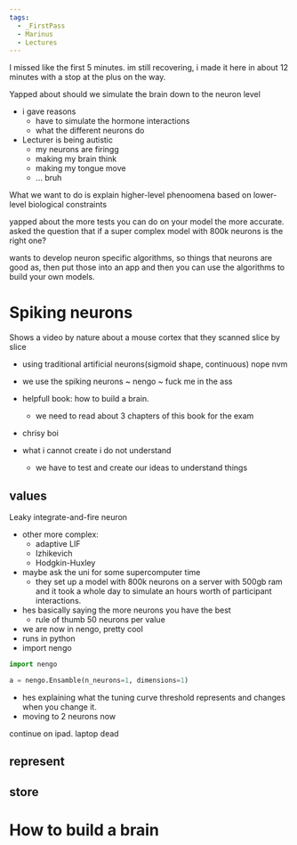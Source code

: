 ```yaml
---
tags:
  - _FirstPass
  - Marinus
  - Lectures
---
```

I missed like the first 5 minutes. im still recovering, i made it here in about 12 minutes with a stop at the plus on the way.

Yapped about should we simulate the brain down to the neuron level
- i gave reasons
	- have to simulate the hormone interactions
	- what the different neurons do
- Lecturer is being autistic
	- my neurons are firingg
	- making my brain think
	- making my tongue move
	- ... bruh

What we want to do is explain higher-level phenoomena based on lower-level biological constraints

yapped about the more tests you can do on your model the more accurate. asked the question that if a super complex model with 800k neurons is the right one?

wants to develop neuron specific algorithms, so things that neurons are good as, then put those into an app and then you can use the algorithms to build your own models.

# Spiking neurons

Shows a video by nature about a mouse cortex that they scanned slice by slice

- using traditional artificial neurons(sigmoid shape, continuous) nope nvm
- we use the spiking neurons ~ nengo ~ fuck me in the ass

- helpfull book: how to build a brain. 
	- we need to read about 3 chapters of this book for the exam
- chrisy boi
- what i cannot create i do not understand
	- we have to test and create our ideas to understand things

## values

Leaky integrate-and-fire neuron
- other more complex:
	- adaptive LIF
	- Izhikevich
	- Hodgkin-Huxley
- maybe ask the uni for some supercomputer time 
	- they set up a model with 800k neurons on a server with 500gb ram and it took a whole day to simulate an hours worth of participant interactions.
- hes basically saying the more neurons you have the best 
	- rule of thumb 50 neurons per value
- we are now in nengo, pretty cool
- runs in python
- import nengo 
```python
import nengo

a = nengo.Ensamble(n_neurons=1, dimensions=1)
```
- hes explaining what the tuning curve threshold represents and changes when you change it. 
- moving to 2 neurons now

continue on ipad. laptop dead

## represent

## store

# How to build a brain